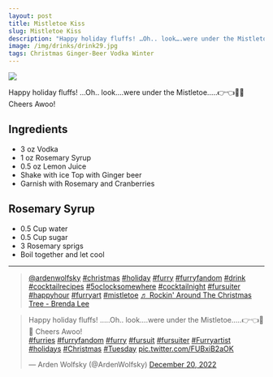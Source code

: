```yaml
--- 
layout: post
title: Mistletoe Kiss
slug: Mistletoe Kiss
description: "Happy holiday fluffs! …Oh.. look….were under the Mistletoe…..👉👈🐺🎄 Cheers Awoo!"
image: /img/drinks/drink29.jpg
tags: Christmas Ginger-Beer Vodka Winter
---
```

<div class="drink-image-post"><img src="{{ site.cdn }}{{ page.image }}"></div>

Happy holiday fluffs! …Oh.. look….were under the Mistletoe…..👉👈🐺🎄 Cheers Awoo!

## Ingredients
* 3 oz Vodka
* 1 oz Rosemary Syrup
* 0.5 oz Lemon Juice
* Shake with ice Top with Ginger beer
* Garnish with Rosemary and Cranberries

## Rosemary Syrup
* 0.5 Cup water
* 0.5 Cup sugar
* 3 Rosemary sprigs
* Boil together and let cool

<hr>

<div class="drink-media">
<blockquote class="tiktok-embed" cite="https://www.tiktok.com/@ardenwolfsky/video/7178547643075939626" data-video-id="7178547643075939626" style="max-width: 605px;min-width: 325px;"> <section> <a target="_blank" title="@ardenwolfsky" href="https://www.tiktok.com/@ardenwolfsky?refer=embed" rel="noopener">@ardenwolfsky</a> <a title="christmas" target="_blank" href="https://www.tiktok.com/tag/christmas?refer=embed" rel="noopener">#christmas</a> <a title="holiday" target="_blank" href="https://www.tiktok.com/tag/holiday?refer=embed" rel="noopener">#holiday</a> <a title="furry" target="_blank" href="https://www.tiktok.com/tag/furry?refer=embed" rel="noopener">#furry</a> <a title="furryfandom" target="_blank" href="https://www.tiktok.com/tag/furryfandom?refer=embed" rel="noopener">#furryfandom</a> <a title="drink" target="_blank" href="https://www.tiktok.com/tag/drink?refer=embed" rel="noopener">#drink</a> <a title="cocktailrecipes" target="_blank" href="https://www.tiktok.com/tag/cocktailrecipes?refer=embed" rel="noopener">#cocktailrecipes</a> <a title="5oclocksomewhere" target="_blank" href="https://www.tiktok.com/tag/5oclocksomewhere?refer=embed" rel="noopener">#5oclocksomewhere</a> <a title="cocktailnight" target="_blank" href="https://www.tiktok.com/tag/cocktailnight?refer=embed" rel="noopener">#cocktailnight</a> <a title="fursuiter" target="_blank" href="https://www.tiktok.com/tag/fursuiter?refer=embed" rel="noopener">#fursuiter</a> <a title="happyhour" target="_blank" href="https://www.tiktok.com/tag/happyhour?refer=embed" rel="noopener">#happyhour</a> <a title="furryart" target="_blank" href="https://www.tiktok.com/tag/furryart?refer=embed" rel="noopener">#furryart</a> <a title="mistletoe" target="_blank" href="https://www.tiktok.com/tag/mistletoe?refer=embed" rel="noopener">#mistletoe</a> <a target="_blank" title="♬ Rockin' Around The Christmas Tree - Brenda Lee" href="https://www.tiktok.com/music/RockinAround-The-Christmas-Tree-6814378834477975553?refer=embed" rel="noopener">♬ Rockin' Around The Christmas Tree - Brenda Lee</a> </section> </blockquote> <script async="" src="https://www.tiktok.com/embed.js"></script>

<blockquote class="twitter-tweet tw-align-center"><p lang="en" dir="ltr">Happy holiday fluffs! .....Oh.. look….were under the Mistletoe…..👉👈🐺🎄 Cheers Awoo!<br> <a href="https://twitter.com/hashtag/furries?src=hash&amp;ref_src=twsrc%5Etfw">#furries</a> <a href="https://twitter.com/hashtag/furryfandom?src=hash&amp;ref_src=twsrc%5Etfw">#furryfandom</a> <a href="https://twitter.com/hashtag/furry?src=hash&amp;ref_src=twsrc%5Etfw">#furry</a> <a href="https://twitter.com/hashtag/fursuit?src=hash&amp;ref_src=twsrc%5Etfw">#fursuit</a> <a href="https://twitter.com/hashtag/fursuiter?src=hash&amp;ref_src=twsrc%5Etfw">#fursuiter</a> <a href="https://twitter.com/hashtag/Furryartist?src=hash&amp;ref_src=twsrc%5Etfw">#Furryartist</a> <a href="https://twitter.com/hashtag/holidays?src=hash&amp;ref_src=twsrc%5Etfw">#holidays</a> <a href="https://twitter.com/hashtag/Christmas?src=hash&amp;ref_src=twsrc%5Etfw">#Christmas</a> <a href="https://twitter.com/hashtag/Tuesday?src=hash&amp;ref_src=twsrc%5Etfw">#Tuesday</a> <a href="https://t.co/FUBxiB2aOK">pic.twitter.com/FUBxiB2aOK</a></p>— Arden Wolfsky (@ArdenWolfsky) <a href="https://twitter.com/ArdenWolfsky/status/1605280096402776064?ref_src=twsrc%5Etfw">December 20, 2022</a></blockquote> <script async="" src="https://platform.twitter.com/widgets.js" charset="utf-8"></script>
</div>
